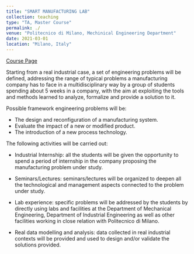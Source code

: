 ```yaml
---
title: "SMART MANUFACTURING LAB"
collection: teaching
type: "TA, Master Course"
permalink: ./
venue: "Politecnico di Milano, Mechinical Engineering Department"
date: 2021-03-01
location: "Milano, Italy"
---
```

[Course Page](https://www11.ceda.polimi.it/schedaincarico/schedaincarico/controller/scheda_pubblica/SchedaPublic.do?&evn_default=evento&c_classe=743745&polij_device_category=DESKTOP&__pj0=0&__pj1=ac9f5524d19961b37acea6e07b53901a)

Starting from a real industrial case, a set of engineering problems will be defined, addressing the range of typical problems a manufacturing company has to face in a multidisciplinary way by a group of students spending about 5 weeks in a company, with the aim at exploiting the tools and methods learned to analyze, formalize and provide a solution to it.

Possible framework engineering problems will be:

- The design and reconfiguration of a manufacturing system.
- Evaluate the impact of a new or modified product.
- The introduction of a new process technology.
 

The following activities will be carried out: 

- Industrial Internship: all the students will be given the opportunity to spend a period of internship in the company proposing the manufacturing problem under study. 

- Seminars/Lectures: seminars/lectures will be organized to deepen all the technological and management aspects connected to the problem under study.

- Lab experience: specific problems will be addressed by the students by directly using labs and facilities at the Department of Mechanical Engineering, Department of Industrial Engineering as well as other facilities working in close relation with Politecnico di Milano.

- Real data modelling and analysis: data collected in real industrial contexts will be provided and used to design and/or validate the solutions provided.
 

